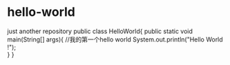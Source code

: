 # hello-world
just another repository
public class HelloWorld{
  public static void main(String[] args){
    //我的第一个hello world
    System.out.println("Hello World !");    
  }
}
